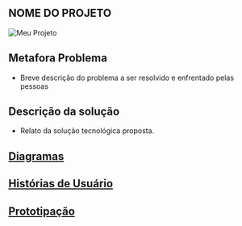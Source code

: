 ## NOME DO PROJETO
![Meu Projeto](https://lh3.googleusercontent.com/proxy/xl5R2qCqkbOjz84JZWtosw5VdihJnbleoCroft7A87-JvIxNVAHf4spVUKyFZ85TjTyvWUjbDlen12rx8nnEDssnHdChUWqPwTy2HhHLiNRoBX8i32Rqv63LFtOeAzWiPYRWhsU "Meu Trabalho TCC" )

## Metafora Problema
 - Breve descrição do problema a ser resolvido e enfrentado pelas pessoas

## Descrição da solução
 - Relato da solução tecnológica proposta.

## [Diagramas](/doc/tecnica/README.md) 

## [Histórias de Usuário](/doc/historia_usuario/README.md)

## [Prototipação](/doc/prototipacao/README.md)
